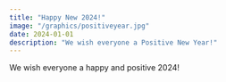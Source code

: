 ```yaml
---
title: "Happy New 2024!"
image: "/graphics/positiveyear.jpg"
date: 2024-01-01
description: "We wish everyone a Positive New Year!"
---
```



We wish everyone a happy and positive 2024!

